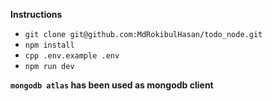 
**Instructions**

 - `git clone git@github.com:MdRokibulHasan/todo_node.git`
 - `npm install`
 - `cpp .env.example .env`
 - `npm run dev`

__`mongodb atlas` has been used as mongodb client__
